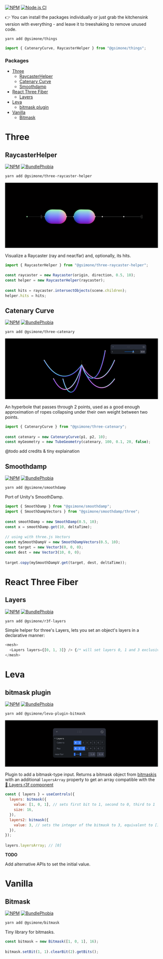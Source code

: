 [![NPM](https://badgen.net/npm/v/@gsimone/things)](https://www.npmjs.com/@gsimone/things) [![Node.js CI](https://github.com/gsimone/things/actions/workflows/node.js.yml/badge.svg)](https://github.com/gsimone/things/actions/workflows/node.js.yml)

👉 You can install the packages individually or just grab the kitchensink version with everything - and leave it to treeshaking to remove unused code.

```bash
yarn add @gsimone/things
```

```js
import { CatenaryCurve, RaycasterHelper } from "@gsimone/things";
```

### Packages

- [Three](#three)
  * [RaycasterHelper](#raycasterhelper)
  * [Catenary Curve](#catenary-curve)
  * [Smoothdamp](#smoothdamp)
- [React Three Fiber](#react-three-fiber)
  * [Layers](#layers)
- [Leva](#leva)
  * [bitmask plugin](#bitmask-plugin)
- [Vanilla](#vanilla)
  * [Bitmask](#bitmask)

# Three

## RaycasterHelper

[![NPM](https://badgen.net/npm/v/@gsimone/three-raycaster-helper)](https://www.npmjs.com/@gsimone/three-raycaster-helper) [![BundlePhobia](https://badgen.net/bundlephobia/minzip/@gsimone/three-raycaster-helper)](https://bundlephobia.com/package/@gsimone/three-raycaster-helper)



```bash
yarn add @gsimone/three-raycaster-helper
```

![](https://github.com/gsimone/things/blob/main/_images_/raycaster.png?raw=true)

Visualize a Raycaster (ray and near/far) and, optionally, its hits.

```js
import { RaycasterHelper } from "@gsimone/three-raycaster-helper";

const raycaster = new Raycaster(origin, direction, 0.5, 10);
const helper = new RaycasterHelper(raycaster);

const hits = raycaster.intersectObjects(scene.children);
helper.hits = hits;
```

## Catenary Curve


[![NPM](https://badgen.net/npm/v/@gsimone/three-catenary)](https://www.npmjs.com/@gsimone/three-catenary) [![BundlePhobia](https://badgen.net/bundlephobia/minzip/@gsimone/three-catenary)](https://bundlephobia.com/package/@gsimone/three-catenary)

```bash
yarn add @gsimone/three-catenary
```

![](https://github.com/gsimone/things/blob/main/_images_/catenary.gif?raw=true)

An hyperbole that passes through 2 points, used as a good enough approximation of ropes collapsing under their own weight between two points.

```js
import { CatenaryCurve } from "@gsimone/three-catenary";

const catenary = new CatenaryCurve(p1, p2, 10);
const myGeometry = new TubeGeometry(catenary, 100, 0.1, 20, false);
```

@todo add credits & tiny explaination

## Smoothdamp

[![NPM](https://badgen.net/npm/v/@gsimone/smoothdamp)](https://www.npmjs.com/@gsimone/smoothdamp) [![BundlePhobia](https://badgen.net/bundlephobia/minzip/@gsimone/smoothdamp)](https://bundlephobia.com/package/@gsimone/smoothdamp)

```bash
yarn add @gsimone/smoothdamp
```

Port of Unity's SmoothDamp.

```js
import { SmoothDamp } from "@gsimone/smoothdamp";
import { SmoothDampVectors } from "@gsimone/smoothdamp/three";

const smoothDamp = new SmoothDamp(0.5, 10);
const x = smoothDamp.get(10, deltaTime);

// using with three.js Vectors
const mySmoothDampV = new SmoothDampVectors(0.5, 10);
const target = new Vector3(0, 0, 0);
const dest = new Vector3(10, 0, 0);

target.copy(mySmoothDampV.get(target, dest, deltaTime));
```

# React Three Fiber

## Layers


[![NPM](https://badgen.net/npm/v/@gsimone/r3f-layers)](https://www.npmjs.com/@gsimone/r3f-layers) [![BundlePhobia](https://badgen.net/bundlephobia/minzip/@gsimone/r3f-layers)](https://bundlephobia.com/package/@gsimone/r3f-layers)

```bash
yarn add @gsimone/r3f-layers
```

Simple helper for three's Layers, lets you set an object's layers in a declarative manner:

```js
<mesh>
  <Layers layers={[0, 1, 3]} /> {/* will set layers 0, 1 and 3 exclusively */}
</mesh>
```

# Leva

## bitmask plugin

[![NPM](https://badgen.net/npm/v/@gsimone/leva-plugin-bitmask)](https://www.npmjs.com/@gsimone/leva-plugin-bitmask) [![BundlePhobia](https://badgen.net/bundlephobia/minzip/@gsimone/leva-plugin-bitmask)](https://bundlephobia.com/package/@gsimone/leva-plugin-bitmask)

```bash
yarn add @gsimone/leva-plugin-bitmask
```

![](https://github.com/gsimone/things/blob/main/_images_/leva-bitmask.png?raw=true)

Plugin to add a bitmask-type input. Returns a bitmask object from [bitmaskjs](https://www.npmjs.com/package/bitmaskjs) with an additional `layersArray` property to get an array compatible with the [🔗 Layers r3f component](https://github.com/gsimone/things#layers)

```js
const { layers } = useControls({
  layers: bitmask({
    value: [1, 0, 1], // sets first bit to 1, second to 0, third to 1
    size: 16,
  }),
  layers2: bitmask({
    value: 3, // sets the integer of the bitmask to 3, equivalent to [1, 1]
  }),
});

layers.layersArray; // [0]
```

**TODO**

Add alternative APIs to set the initial value.

# Vanilla

## Bitmask

[![NPM](https://badgen.net/npm/v/@gsimone/bitmask)](https://www.npmjs.com/@gsimone/bitmask) 
[![BundlePhobia](https://badgen.net/bundlephobia/minzip/@gsimone/bitmask)](https://bundlephobia.com/package/@gsimone/bitmask)

```bash
yarn add @gsimone/bitmask
```

Tiny library for bitmasks.

```js
const bitmask = new Bitmask([1, 0, 1], 16);

bitmask.setBit(1, 1).clearBit(2).getBits();
```
